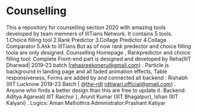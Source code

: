 # Counselling
This a repository for counselling section 2020 with amazing tools developed by team memners of IIITians Network.
It contains 5 tools.
1.Choice filling tool
2.Rank Predictor 
3.Collage Predictor
4.Collage Comparator
5.Ask to IIITians 
But as of now  rank predector and choice filling toola are only designed. 
Counselling Homepage , Rankpredictor and choice filling tool: Complete Front-end part is designed and developed by Reha(IIIT Dharwad| 2019-23 batch |rehasreekoneru@gmail.com) .
Particle js background in landing page and all faded animation effects, Table responsiveness, Forms are added by and connected all backend : Rishabh (IIIT Lucknow 2019-23 Batch | @[the-rdt](https://github.com/the-rdt) rdtiwari.official@gmail.com) .
Anyone who finds a better design than this are free to update it.
Backend:
Aditya Agarwal( IIIT Raichur ),
Arunit Kumar (IIIT Bhagalpur),
Ishan (IIIT Kalyani) .
Logics: Aman Malhothra 
Administrator:Prashant Katiyar




